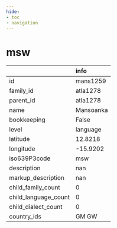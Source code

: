 ```yaml
---
hide:
- toc
- navigation
---
```

# msw
|                      | info      |
|:---------------------|:----------|
| id                   | mans1259  |
| family_id            | atla1278  |
| parent_id            | atla1278  |
| name                 | Mansoanka |
| bookkeeping          | False     |
| level                | language  |
| latitude             | 12.8218   |
| longitude            | -15.9202  |
| iso639P3code         | msw       |
| description          | nan       |
| markup_description   | nan       |
| child_family_count   | 0         |
| child_language_count | 0         |
| child_dialect_count  | 0         |
| country_ids          | GM GW     |